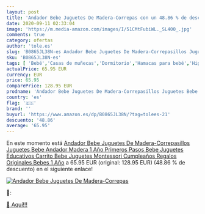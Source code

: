 ```yaml
---
layout: post
title: 'Andador Bebe Juguetes De Madera-Correpas con un 48.86 % de descuento'
date: 2020-09-11 02:33:04
image: 'https://m.media-amazon.com/images/I/51CMtFubiWL._SL400_.jpg'
comments: true
category: ofertas
author: 'tole.es'
slug: 'B0865JL38N-es Andador Bebe Juguetes De Madera-Correpasillos Juguetes...'
sku: 'B0865JL38N-es'
tags: [ 'Bebé','Casas de muñecas','Dormitorio','Hamacas para bebé','Higiene','Higiene y cuidado','Hogar y cocina','Juguetes','Juguetes y juegos','Kits de higiene','Moldes y bandejas para hielo','Muebles para bebé','Muñecas y accesorios','Seguridad','Utensilios de bar','Utensilios de cocina','Vigilabebés','bebe', ]
actualPrice: 65.95 EUR
currency: EUR
price: 65.95
comparePrice: 128.95 EUR
prodname: 'Andador Bebe Juguetes De Madera-Correpasillos Juguetes Bebe Andador Madera 1 Año Primeros Pasos Bebe Juguetes Educativos Carrito Bebe Juguetes Montessori Cumpleaños Regalos Originales Bebes 1 Año'
country: 'es'
flag: '🇪🇸'
brand: ''
buyurl: 'https://www.amazon.es/dp/B0865JL38N/?tag=tolees-21'
descuento: '48.86'
average: '65.95'
---
```


En este momento está [Andador Bebe Juguetes De Madera-Correpasillos Juguetes Bebe Andador Madera 1 Año Primeros Pasos Bebe Juguetes Educativos Carrito Bebe Juguetes Montessori Cumpleaños Regalos Originales Bebes 1 Año](https://www.amazon.es/dp/B0865JL38N/?tag=tolees-21) a 65.95 EUR (original: 128.95 EUR) (48.86 %  de descuento) en el siguiente enlace!

[![Andador Bebe Juguetes De Madera-Correpas](https://m.media-amazon.com/images/I/51CMtFubiWL._SL400_.jpg)](https://www.amazon.es/dp/B0865JL38N/?tag=tolees-21)

🔎:


[🛒 Aquí!!!](https://www.amazon.es/dp/B0865JL38N/?tag=tolees-21)
